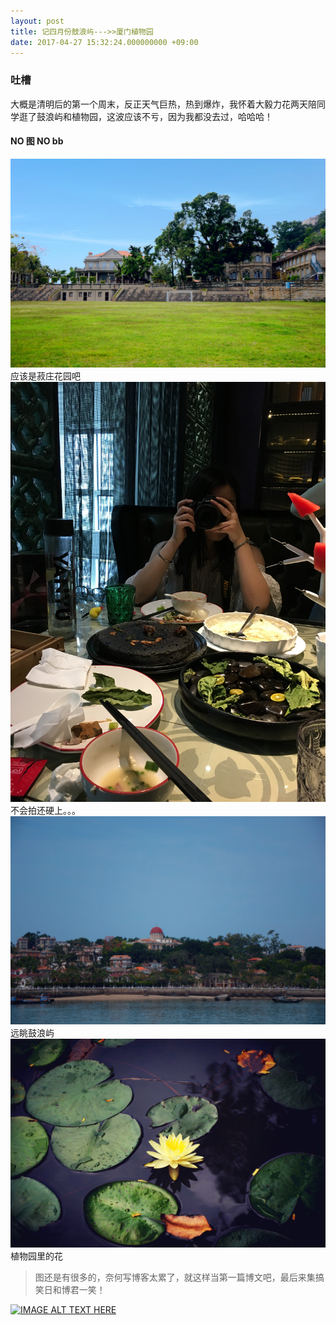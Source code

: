 ```yaml
---
layout: post
title: 记四月份鼓浪屿--->>厦门植物园
date: 2017-04-27 15:32:24.000000000 +09:00
---
```


### 吐槽 

 大概是清明后的第一个周末，反正天气巨热，热到爆炸，我怀着大毅力花两天陪同学逛了鼓浪屿和植物园，这波应该不亏，因为我都没去过，哈哈哈！

#### NO 图 NO bb

![markdown logo](/image/IMG_1146.JPG "菽庄花园")
应该是菽庄花园吧
![markdown logo](/image/IMG_1150.JPG "people")
不会拍还硬上。。。
![markdown logo](/image/IMG_1144.JPG "gulangyu")
远眺鼓浪屿
![markdown logo](/image/IMG_1152.JPG "hua")
植物园里的花

> 图还是有很多的，奈何写博客太累了，就这样当第一篇博文吧，最后来集搞笑日和博君一笑！

[![IMAGE ALT TEXT HERE](http://img.funshion.com/pictures/277/526/2/2775262.jpg)](https://www.bilibili.com/video/av3168651/?from=search&seid=277411721216089054)

